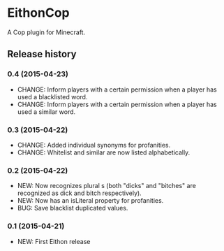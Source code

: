# EithonCop

A Cop plugin for Minecraft.

## Release history

### 0.4 (2015-04-23)

* CHANGE: Inform players with a certain permission when a player has used a blacklisted word.
* CHANGE: Inform players with a certain permission when a player has used a similar word.

### 0.3 (2015-04-22)

* CHANGE: Added individual synonyms for profanities.
* CHANGE: Whitelist and similar are now listed alphabetically.

### 0.2 (2015-04-22)

* NEW: Now recognizes plural s (both "dicks" and "bitches" are recognized as dick and bitch respectively).
* NEW: Now has an isLiteral property for profanities.
* BUG: Save blacklist duplicated values.

### 0.1 (2015-04-21)

* NEW: First Eithon release
